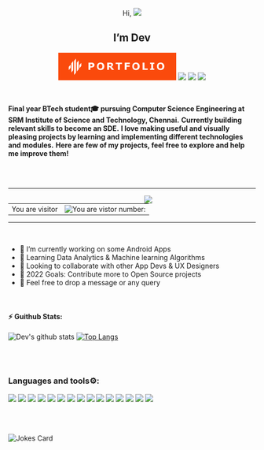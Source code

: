 <p align="center" >Hi, <img src="https://github.com/iamshubhamg/iamshubhamg/blob/master/Assests/Hi.gif" width="20px"></p>
<h2 align="center">I’m Dev</h2>
<p align="center">
  
  <p align="center">
  <a href="https://devtripathi.live"  target="_blank"><img src="favicon.svg"></a>
  <a href="https://www.linkedin.com/in/dev-shankar-tripathi/" target="_blank"><img src="https://img.shields.io/badge/Linkedin-%230077B5.svg?&style=for-the-badge&logo=Linkedin&logoColor=white" /></a>
  <a href="mailto:dev_tripathi@outlook.com" target="_blank"><img src="https://img.shields.io/badge/Gmail-c14438.svg?&style=for-the-badge&logo=Gmail&logoColor=white" /></a>
  <a href="https://instagram.com/dev.shankar.tripath" target="_blank"><img src="https://img.shields.io/badge/instagram-595858.svg?&style=for-the-badge&logo=instagram&logoColor=white"></a>
  <!--  <a href="https://twitter.com/--------" target="_blank"><img src="https://img.shields.io/badge/twitter-%231DA1F2.svg?&style=for-the-badge&logo=twitter&logoColor=white"/></a>   -->
</p>
  
</p>
</br>


**Final year BTech student🎓 pursuing Computer Science Engineering at SRM Institute of Science and Technology, Chennai.**
**Currently building relevant skills to become an SDE.**
**I love making useful and visually pleasing projects by learning and implementing different technologies and modules.**
**Here are few of my projects, feel free to explore and help me improve them!**

<br></br>

<hr>
<table>
  <tr>
    <td>You are visitor</td>
    <td><img src="https://profile-counter.glitch.me/tripathi-dev/count.svg" alt="You are vistor number: " height="30" /></td>
    <img src="https://media.giphy.com/media/qgQUggAC3Pfv687qPC/giphy.gif" align="right"  width="45%"/>
    
  </tr>
</table>
<hr>
<br>

- 🌱 I’m currently working on some Android Apps
- 🤔 Learning Data Analytics & Machine learning Algorithms
- 👯 Looking to collaborate with other App Devs & UX Designers
- 🥅 2022 Goals: Contribute more to Open Source projects
- 💬 Feel free to drop a message or any query
<br>

 #### :zap: Guithub Stats:
 ![Dev's github stats](https://github-readme-stats.vercel.app/api?username=tripathi-dev&show_icons=true&theme=tokyonight)     [![Top Langs](https://github-readme-stats.vercel.app/api/top-langs/?username=tripathi-dev&layout=compact&theme=tokyonight)](https://github.com/tripathi-dev/tripathi-dev)

<br></br>

### Languages and tools⚙:
![](https://img.shields.io/badge/JAVA-informational?style=flat-square&logo=java&logoColor=2c5aa6&color=ffffff)
![](https://img.shields.io/badge/C-informational?style=flat-square&logo=c&logoColor=white&color=0077b6)
![](https://img.shields.io/badge/C++-informational?style=flat-square&logo=c%2B%2B&logoColor=white&color=023e8a)
![](https://img.shields.io/badge/Kotlin-informational?style=flat-square&logo=kotlin&logoColor=c81eb8&color=000000)
![](https://img.shields.io/badge/Python-informational?style=flat-square&logo=python&logoColor=yellow&color=01497c)
![](https://img.shields.io/badge/Android-informational?style=flat-square&logo=android&logoColor=white&color=73bb56)
![](https://img.shields.io/badge/HTML5-informational?style=flat-square&logo=html5&logoColor=white&color=red)
![](https://img.shields.io/badge/CSS3-informational?style=flat-square&logo=css3&logoColor=white&color=219ebc)
![](https://img.shields.io/badge/JavaScript-informational?style=flat-square&logo=javascript&logoColor=yellow&color=343a40)
![](https://img.shields.io/badge/Bootstrap-informational?style=flat-square&logo=bootstrap&logoColor=white&color=9d4edd)
![](https://img.shields.io/badge/SQL-informational?style=flat-square&logo=sqlite&logoColor=blue&color=faa307)
![](https://img.shields.io/badge/Git-informational?style=flat-square&logo=git&logoColor=white&color=red)
![](https://img.shields.io/badge/Figma-informational?style=flat-square&logo=figma&logoColor=white&color=7b2cbf)
![](https://img.shields.io/badge/AdobeXD-informational?style=flat-square&logo=adobexd&logoColor=f75eee&color=450135)
![](https://img.shields.io/badge/Ubuntu-informational?style=flat-square&logo=ubuntu&logoColor=white&color=f48c06)

<br></br>

<!--
### Connect with me! 🚀:  
[![PORTFOLIO Badge](https://img.shields.io/badge/Portfolio-fa4a0c?style=flat-square&link=https://devtripathi.live/)](https://devtripathi.live/)
[![Linkedin Badge](https://img.shields.io/badge/-LinkedIn-blue?style=flat-square&logo=Linkedin&logoColor=white&link=https://www.linkedin.com/in/dev-shankar-tripathi/)](https://www.linkedin.com/in/dev-shankar-tripathi/)
[![MAIL Badge](https://img.shields.io/badge/-Gmail-c14438?style=flat-square&logo=Gmail&logoColor=white&link=mailto:dev_tripathi@outlook.com)](mailto:dev_tripathi@outlook.com)

<br></br>

-->

![Jokes Card](https://readme-jokes.vercel.app/api)


<br></br>

